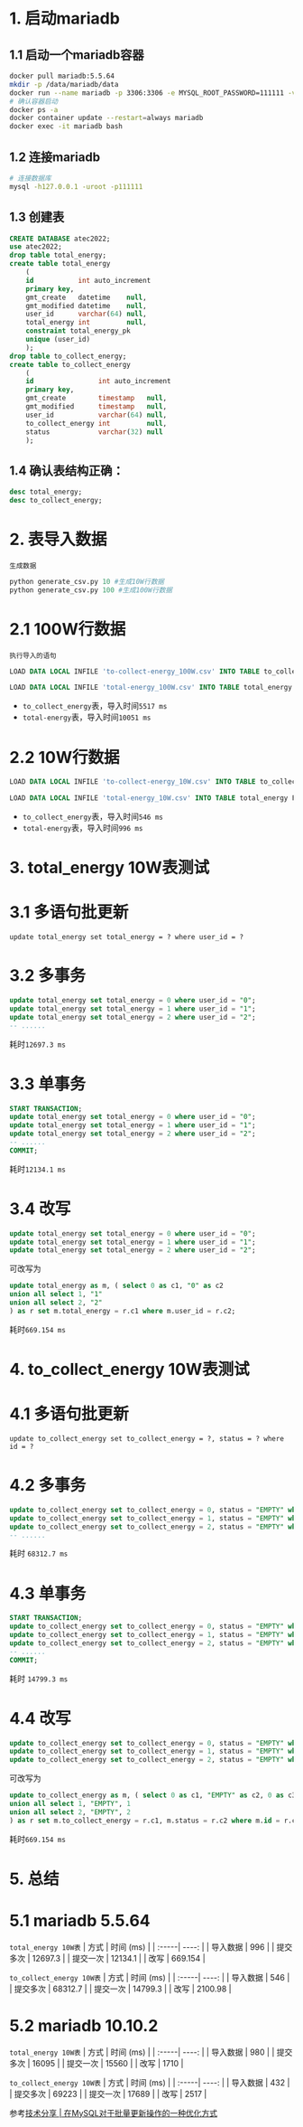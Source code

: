 # 1. 启动mariadb
## 1.1 启动一个mariadb容器
```sh
docker pull mariadb:5.5.64
mkdir -p /data/mariadb/data
docker run --name mariadb -p 3306:3306 -e MYSQL_ROOT_PASSWORD=111111 -v /data/mariadb/data:/var/lib/mysql -d mariadb:5.5.64
# 确认容器启动
docker ps -a
docker container update --restart=always mariadb
docker exec -it mariadb bash
```

## 1.2 连接mariadb
```sh
# 连接数据库
mysql -h127.0.0.1 -uroot -p111111
```
## 1.3 创建表
```sql
CREATE DATABASE atec2022;
use atec2022;
drop table total_energy;
create table total_energy
    (
    id           int auto_increment
    primary key,
    gmt_create   datetime    null,
    gmt_modified datetime    null,
    user_id      varchar(64) null,
    total_energy int         null,
    constraint total_energy_pk
    unique (user_id)
    );
drop table to_collect_energy;
create table to_collect_energy
    (
    id                int auto_increment
    primary key,
    gmt_create        timestamp   null,
    gmt_modified      timestamp   null,
    user_id           varchar(64) null,
    to_collect_energy int         null,
    status            varchar(32) null
    );
```
## 1.4 确认表结构正确：
```sql
desc total_energy;
desc to_collect_energy;
```

# 2. 表导入数据
`生成数据`
```py
python generate_csv.py 10 #生成10W行数据
python generate_csv.py 100 #生成100W行数据
```
# 2.1 100W行数据
`执行导入的语句`
```sql
LOAD DATA LOCAL INFILE 'to-collect-energy_100W.csv' INTO TABLE to_collect_energy FIELDS TERMINATED BY ',' OPTIONALLY ENCLOSED BY '"' LINES TERMINATED BY '\n';

LOAD DATA LOCAL INFILE 'total-energy_100W.csv' INTO TABLE total_energy FIELDS TERMINATED BY ',' OPTIONALLY ENCLOSED BY '"' LINES TERMINATED BY '\n';
```
- `to_collect_energy`表，导入时间`5517 ms`
- `total-energy`表，导入时间`10051 ms`

# 2.2 10W行数据
```sql
LOAD DATA LOCAL INFILE 'to-collect-energy_10W.csv' INTO TABLE to_collect_energy FIELDS TERMINATED BY ',' OPTIONALLY ENCLOSED BY '"' LINES TERMINATED BY '\n';

LOAD DATA LOCAL INFILE 'total-energy_10W.csv' INTO TABLE total_energy FIELDS TERMINATED BY ',' OPTIONALLY ENCLOSED BY '"' LINES TERMINATED BY '\n';
```
- `to_collect_energy`表，导入时间`546 ms`
- `total-energy`表，导入时间`996 ms`

# 3. total_energy 10W表测试
# 3.1 多语句批更新
`update total_energy set total_energy = ? where user_id = ?`
# 3.2 多事务
```sql
update total_energy set total_energy = 0 where user_id = "0";
update total_energy set total_energy = 1 where user_id = "1";
update total_energy set total_energy = 2 where user_id = "2";
-- ......
```
耗时`12697.3 ms`
# 3.3 单事务
```sql
START TRANSACTION;
update total_energy set total_energy = 0 where user_id = "0";
update total_energy set total_energy = 1 where user_id = "1";
update total_energy set total_energy = 2 where user_id = "2";
-- ......
COMMIT;
```
耗时`12134.1 ms`
# 3.4 改写
```sql 
update total_energy set total_energy = 0 where user_id = "0";
update total_energy set total_energy = 1 where user_id = "1";
update total_energy set total_energy = 2 where user_id = "2";
```
可改写为
```sql
update total_energy as m, ( select 0 as c1, "0" as c2
union all select 1, "1"
union all select 2, "2"
) as r set m.total_energy = r.c1 where m.user_id = r.c2;
```
耗时`669.154 ms`
# 4. to_collect_energy 10W表测试
# 4.1 多语句批更新
`update to_collect_energy set to_collect_energy = ?, status = ? where id = ?`
# 4.2 多事务
```sql
update to_collect_energy set to_collect_energy = 0, status = "EMPTY" where id = 0;
update to_collect_energy set to_collect_energy = 1, status = "EMPTY" where id = 1;
update to_collect_energy set to_collect_energy = 2, status = "EMPTY" where id = 2;
-- ......
```
耗时 `68312.7 ms`
# 4.3 单事务
```sql
START TRANSACTION;
update to_collect_energy set to_collect_energy = 0, status = "EMPTY" where id = 0;
update to_collect_energy set to_collect_energy = 1, status = "EMPTY" where id = 1;
update to_collect_energy set to_collect_energy = 2, status = "EMPTY" where id = 2;
-- ......
COMMIT;
```
耗时 `14799.3 ms`
# 4.4 改写
```sql 
update to_collect_energy set to_collect_energy = 0, status = "EMPTY" where id = 0;
update to_collect_energy set to_collect_energy = 1, status = "EMPTY" where id = 1;
update to_collect_energy set to_collect_energy = 2, status = "EMPTY" where id = 2;
```
可改写为
```sql
update to_collect_energy as m, ( select 0 as c1, "EMPTY" as c2, 0 as c3
union all select 1, "EMPTY", 1
union all select 2, "EMPTY", 2
) as r set m.to_collect_energy = r.c1, m.status = r.c2 where m.id = r.c3;
```
耗时`669.154 ms`
# 5. 总结
# 5.1 mariadb 5.5.64
`total_energy 10W表`
| 方式 | 时间 (ms) |
| :-----| ----: |
| 导入数据 | 996 |
| 提交多次 | 12697.3 |
| 提交一次 | 12134.1 |
| 改写 | 669.154 |

`to_collect_energy 10W表`
| 方式 | 时间 (ms) |
| :-----| ----: |
| 导入数据 | 546 |
| 提交多次 | 68312.7 |
| 提交一次 | 14799.3 |
| 改写 | 2100.98 |

# 5.2 mariadb 10.10.2
`total_energy 10W表`
| 方式 | 时间 (ms) |
| :-----| ----: |
| 导入数据 | 980 |
| 提交多次 | 16095 |
| 提交一次 | 15560 |
| 改写 | 1710 |

`to_collect_energy 10W表`
| 方式 | 时间 (ms) |
| :-----| ----: |
| 导入数据 | 432 |
| 提交多次 | 69223 |
| 提交一次 | 17689 |
| 改写 | 2517 |

参考[技术分享 | 在MySQL对于批量更新操作的一种优化方式](https://zhuanlan.zhihu.com/p/447476696)
